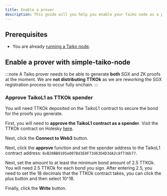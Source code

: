 ```yaml
---
title: Enable a prover
description: This guide will you help you enable your Taiko node as a prover.
---
```


## Prerequisites

- You are already [running a Taiko node](/guides/run-a-taiko-node).

## Enable a prover with simple-taiko-node

:::note
A Taiko prover needs to be able to generate **both** SGX and ZK proofs at the moment. We are **not distributing TTKOk** as we are reworking the SGX registration process to occur fully onchain.
:::

### Approve TaikoL1 as TTKOk spender

You will need TTKOk deposited on the TaikoL1 contract to secure the bond for the proofs you generate.

First, you will need to **approve the TaikoL1 contract as a spender**. Visit the TTKOk contract on Holesky [here](https://holesky.etherscan.io/address/0x8C5ac30834D3f85a66B1D19333232bB0a9ca2Db0#writeProxyContract).

Next, click the **Connect to Web3** button.

Next, click the **approve** function and set the spender address to the TaikoL1 contract address: `0xB20BB9105e007Bd3E0F73d63D4D3dA2c8f736b77`.

Next, set the amount to at least the minimum bond amount of 2.5 TTKOk. You will need 2.5 TTKOk for each bond you sign. After entering 2.5, you need to set the 18 decimals that the TTKOk contract takes, you can click the plus button and then select 10^18.

Finally, click the **Write** button.
